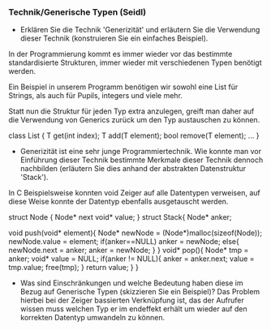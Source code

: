 ### Technik/Generische Typen (Seidl)

- Erklären Sie die Technik 'Generizität' und erläutern Sie die Verwendung dieser Technik (konstruieren Sie ein einfaches Beispiel).

In der Programmierung kommt es immer wieder vor das bestimmte standardisierte Strukturen, immer wieder mit verschiedenen Typen benötigt werden.

Ein Beispiel in unserem Programm benötigen wir sowohl eine List für Strings, als auch für Pupils, integers und viele mehr.

Statt nun die Struktur für jeden Typ extra anzulegen, greift man daher auf die Verwendung von Generics zurück um den Typ austauschen zu können.

class List<T> {
  T get(int index);
  T add(T element);
  bool remove(T element);
  ...
}

- Generizität ist eine sehr junge Programmiertechnik. Wie konnte man vor Einführung dieser Technik bestimmte Merkmale dieser Technik dennoch nachbilden (erläutern Sie dies anhand der abstrakten Datenstruktur 'Stack').

In C Beispielsweise konnten void Zeiger auf alle Datentypen verweisen, auf diese Weise konnte der Datentyp ebenfalls ausgetauscht werden.

struct Node {
  Node* next
  void* value;
}
struct Stack{
  Node* anker;
  
  void push(void* element){
    Node* newNode = (Node*)malloc(sizeof(Node));
    newNode.value = element;
    if(anker==NULL) anker = newNode;
    else{
      newNode.next = anker;
      anker = newNode;
    }
  }
  void* pop(){
    Node* tmp = anker;
    void* value = NULL;
    if(anker != NULL){
      anker = anker.next;
      value = tmp.value;
      free(tmp);
    }
    return value;
  }
}

- Was sind Einschränkungen und welche Bedeutung haben diese im Bezug auf Generische Typen (skizzieren Sie ein Beispiel)?
  Das Problem hierbei bei der Zeiger bassierten Verknüpfung ist, das der Aufrufer wissen muss welchen Typ er im endeffekt erhält um wieder
  auf den korrekten Datentyp umwandeln zu können.
